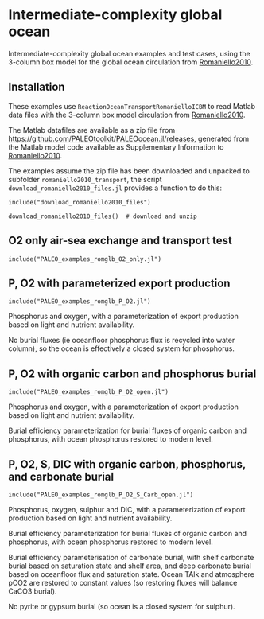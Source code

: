 # Intermediate-complexity global ocean

Intermediate-complexity global ocean examples and test cases,
using the 3-column box model for the global ocean circulation from
[Romaniello2010](@cite).

## Installation

These examples use `ReactionOceanTransportRomanielloICBM` to read Matlab data files with the
3-column box model circulation from [Romaniello2010](@cite).

The Matlab datafiles are available as a zip file from <https://github.com/PALEOtoolkit/PALEOocean.jl/releases>,
generated from the Matlab model code available as Supplementary Information to [Romaniello2010](@cite).

The examples assume the zip file has been downloaded and unpacked to subfolder `romaniello2010_transport`, the script
`download_romaniello2010_files.jl` provides a function to do this:

    include("download_romaniello2010_files")

    download_romaniello2010_files()  # download and unzip


## O2 only air-sea exchange and transport test

    include("PALEO_examples_romglb_O2_only.jl")

## P, O2 with parameterized export production

    include("PALEO_examples_romglb_P_O2.jl")

Phosphorus and oxygen, with a parameterization of
export production based on light and nutrient availability.

No burial fluxes (ie oceanfloor phosphorus flux is recycled into water column),
so the ocean is effectively a closed system for phosphorus.

## P, O2 with organic carbon and phosphorus burial

    include("PALEO_examples_romglb_P_O2_open.jl")

Phosphorus and oxygen, with a parameterization of
export production based on light and nutrient availability.

Burial efficiency parameterization for burial fluxes of organic carbon and phosphorus,
with ocean phosphorus restored to modern level.

## P, O2, S, DIC with organic carbon, phosphorus, and carbonate burial

    include("PALEO_examples_romglb_P_O2_S_Carb_open.jl")

Phosphorus, oxygen, sulphur and DIC, with a parameterization of
export production based on light and nutrient availability.

Burial efficiency parameterization for burial fluxes of organic carbon and phosphorus,
with ocean phosphorus restored to modern level.

Burial efficiency parameterisation of carbonate burial, with shelf carbonate burial
based on saturation state and shelf area, and deep carbonate burial based on oceanfloor
flux and saturation state. Ocean TAlk and atmosphere pCO2 are restored to constant values
(so restoring fluxes will balance CaCO3 burial).

No pyrite or gypsum burial (so ocean is a closed system for sulphur).